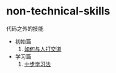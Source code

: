 # non-technical-skills
代码之外的技能

- 初始篇
  1. [如何与人打交道](http://www.jianshu.com/p/9f3595c80a7c)
- 学习篇
  1. [十步学习法](http://www.jianshu.com/p/c441356f5471)
